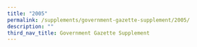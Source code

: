 ```yaml
---
title: "2005"
permalink: /supplements/government-gazette-supplement/2005/
description: ""
third_nav_title: Government Gazette Supplement
---
```

